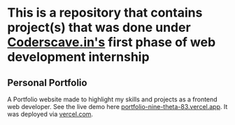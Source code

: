 # This is a repository that contains project(s) that was done under <a href="https://www.coderscave.in">Coderscave.in's</a> first phase of web development internship

## Personal Portfolio
A Portfolio website made to highlight my skills and projects as a frontend web developer. See the live demo here <a href="https://portfolio-nine-theta-83.vercel.app/">portfolio-nine-theta-83.vercel.app</a>. It was deployed via <a href="https://vercel.com">vercel.com</a>.
